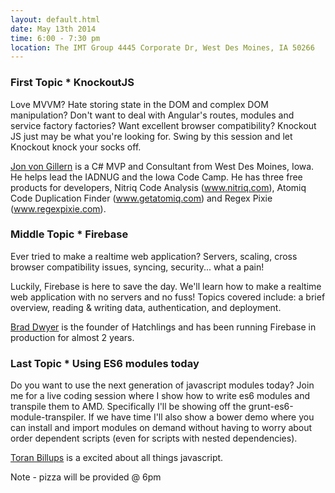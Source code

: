 ```yaml
---
layout: default.html
date: May 13th 2014
time: 6:00 - 7:30 pm
location: The IMT Group 4445 Corporate Dr, West Des Moines, IA 50266
---
```

### First Topic * KnockoutJS

Love MVVM? Hate storing state in the DOM and complex DOM manipulation? Don't want to deal with Angular's routes, modules and service factory factories? Want excellent browser compatibility? Knockout JS just may be what you're looking for. Swing by this session and let Knockout knock your socks off.

[Jon von Gillern](https://twitter.com/vongillern) is a C# MVP and Consultant from West Des Moines, Iowa. He helps lead the IADNUG and the Iowa Code Camp. He has three free products for developers, Nitriq Code Analysis (www.nitriq.com), Atomiq Code Duplication Finder (www.getatomiq.com) and Regex Pixie (www.regexpixie.com).

### Middle Topic * Firebase

Ever tried to make a realtime web application? Servers, scaling, cross browser compatibility issues, syncing, security... what a pain!

Luckily, Firebase is here to save the day. We'll learn how to make a realtime web application with no servers and no fuss! Topics covered include: a brief overview, reading & writing data, authentication, and deployment.

[Brad Dwyer](https://twitter.com/braddwyer) is the founder of Hatchlings and has been running Firebase in production for almost 2 years.

### Last Topic * Using ES6 modules today

Do you want to use the next generation of javascript modules today? Join me for a live coding session where I show how to write es6 modules and transpile them to AMD. Specifically I'll be showing off the grunt-es6-module-transpiler. If we have time I'll also show a bower demo where you can install and import modules on demand without having to worry about order dependent scripts (even for scripts with nested dependencies).

[Toran Billups](https://twitter.com/toranb) is a excited about all things javascript.

Note - pizza will be provided @ 6pm
